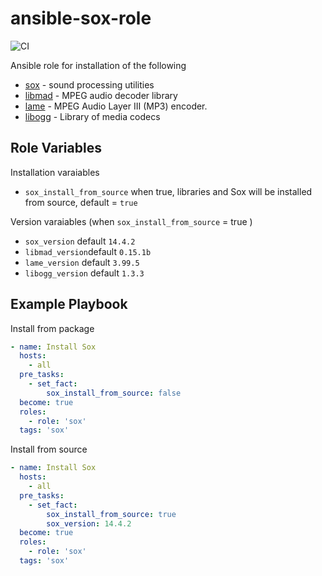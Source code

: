 # ansible-sox-role
![CI](https://github.com/miarec/ansible-role-sox/actions/workflows/ci.yml/badge.svg?event=push)

Ansible role for installation of the following

   - [sox](https://sourceforge.net/projects/sox/) - sound processing utilities
   - [libmad](https://github.com/markjeee/libmad) - MPEG audio decoder library
   - [lame](https://lame.sourceforge.io/) - MPEG Audio Layer III (MP3) encoder.
   - [libogg](https://www.xiph.org/ogg/) - Library of media codecs

## Role Variables

Installation varaiables
  - `sox_install_from_source` when true, libraries and Sox will be installed from source, default = `true`

Version varaiables (when `sox_install_from_source` = true )
  - `sox_version` default `14.4.2`
  - `libmad_version`default `0.15.1b`
  - `lame_version` default `3.99.5`
  - `libogg_version` default `1.3.3`

## Example Playbook

Install from package
```yaml
- name: Install Sox
  hosts:
    - all
  pre_tasks:
    - set_fact:
        sox_install_from_source: false
  become: true
  roles:
    - role: 'sox'
  tags: 'sox'
```

Install from source
```yaml
- name: Install Sox
  hosts:
    - all
  pre_tasks:
    - set_fact:
        sox_install_from_source: true
        sox_version: 14.4.2
  become: true
  roles:
    - role: 'sox'
  tags: 'sox'
```